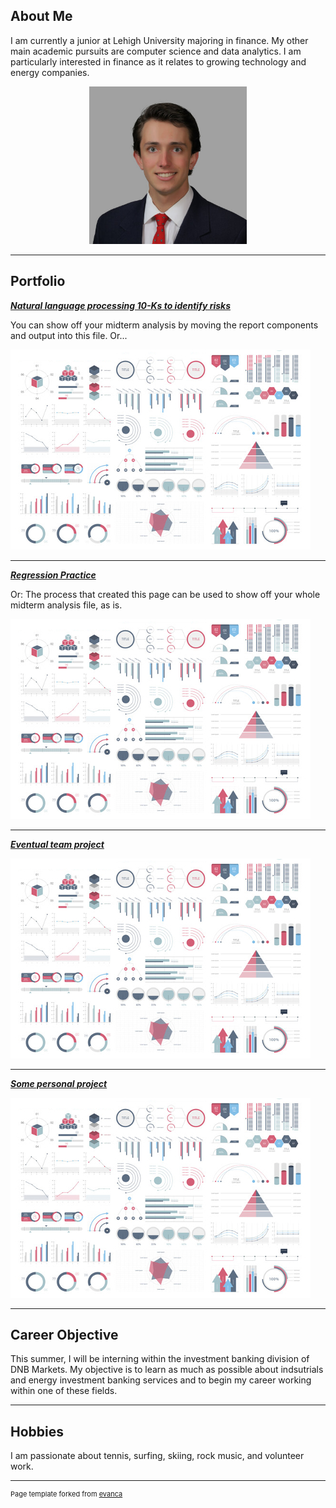 ## About Me

I am currently a junior at Lehigh University majoring in finance. My other main academic pursuits are computer science and data analytics. I am particularly interested in finance as it relates to growing technology and energy companies. 

<!-- Upload your own photo and change the path -->

<p style="text-align:center;">
  <img class="img-circle" src="https://github.com/hsh423/hsh423.github.io/blob/master/images/logo.png" width="50%">
</p>

---

## Portfolio

<!-- You can link to other websites, PDFs in this repo, and other pages in this repo -->

_**[Natural language processing 10-Ks to identify risks](10k_nlp_covid)**_

You can show off your midterm analysis by moving the report components and output into this file. Or...

<img src="images/dummy_thumbnail.jpg?raw=true"/>

---

_**[Regression Practice](Regression_practice)**_

Or: The process that created this page can be used to show off your whole midterm analysis file, as is.

<img src="images/dummy_thumbnail.jpg?raw=true"/>

---

_**[Eventual team project](https://donbowen.github.io/teamproject/)**_

<img src="images/dummy_thumbnail.jpg?raw=true"/>

---

_**[Some personal project](/pdf/sample_presentation.pdf)**_

<img src="images/dummy_thumbnail.jpg?raw=true"/>

---

## Career Objective

This summer, I will be interning within the investment banking division of DNB Markets. My objective is to learn as much as possible about indsutrials and energy investment banking services and to begin my career working within one of these fields. 

---

## Hobbies

I am passionate about tennis, surfing, skiing, rock music, and volunteer work. 

---
<p style="font-size:11px">Page template forked from <a href="https://github.com/evanca/quick-portfolio">evanca</a></p>
<!-- Remove above link if you don't want to attibute -->
